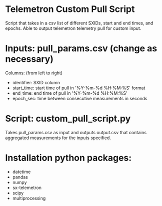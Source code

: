 # Telemetron Custom Pull Script
Script that takes in a csv list of different SXIDs, start and end times, and epochs. Able to output telemetron telemetry pull for custom input.

# Inputs: pull_params.csv (change as necessary)
Columns: (from left to right)
- identifier: SXID column
- start_time: start time of pull in '%Y-%m-%d %H:%M:%S' format
- end_time: end time of pull in '%Y-%m-%d %H:%M:%S'
- epoch_sec: time between consecutive measurements in seconds


# Script: custom_pull_script.py 
Takes pull_params.csv as input and outputs output.csv that contains aggregated measurements for the inputs specified.

# Installation python packages:
- datetime
- pandas
- numpy
- sx-telemetron
- scipy
- multiprocessing
